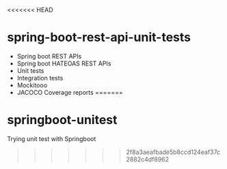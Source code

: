 <<<<<<< HEAD
# spring-boot-rest-api-unit-tests

- Spring boot REST APIs
- Spring boot HATEOAS REST APIs
- Unit tests
- Integration tests
- Mockitooo
- JACOCO Coverage reports
=======
# springboot-unitest
Trying unit test with Springboot
>>>>>>> 2f8a3aeafbade5b8ccd124eaf37c2882c4df8962
